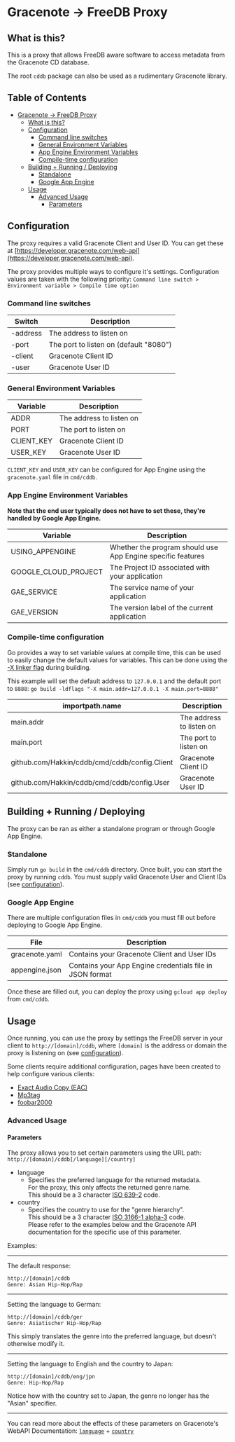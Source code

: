 # Gracenote → FreeDB Proxy

## What is this?
This is a proxy that allows FreeDB aware software to access metadata from the Gracenote CD database.

The root `cddb` package can also be used as a rudimentary Gracenote library.

## Table of Contents
- [Gracenote → FreeDB Proxy](#gracenote---freedb-proxy)
  * [What is this?](#what-is-this-)
  * [Configuration](#configuration)
    + [Command line switches](#command-line-switches)
    + [General Environment Variables](#general-environment-variables)
    + [App Engine Environment Variables](#app-engine-environment-variables)
    + [Compile-time configuration](#compile-time-configuration)
  * [Building + Running / Deploying](#building---running---deploying)
    + [Standalone](#standalone)
    + [Google App Engine](#google-app-engine)
  * [Usage](#usage)
    + [Advanced Usage](#advanced-usage)
      - [Parameters](#parameters)

## Configuration
The proxy requires a valid Gracenote Client and User ID.
You can get these at [https://developer.gracenote.com/web-api](https://developer.gracenote.com/web-api).

The proxy provides multiple ways to configure it's settings.
Configuration values are taken with the following priority: `Command line switch > Environment variable > Compile time option`

### Command line switches
| Switch   | Description                            |
|----------|----------------------------------------|
| -address | The address to listen on               |
| -port    | The port to listen on (default "8080") |
| -client  | Gracenote Client ID                    |
| -user    | Gracenote User ID                      |

### General Environment Variables
| Variable             | Description                                                 |
|----------------------|-------------------------------------------------------------|
| ADDR                 | The address to listen on                                    |
| PORT                 | The port to listen on                      |
| CLIENT_KEY           | Gracenote Client ID                                         |
| USER_KEY             | Gracenote User ID                                           |

`CLIENT_KEY` and `USER_KEY` can be configured for App Engine using the `gracenote.yaml` file in `cmd/cddb`.

### App Engine Environment Variables
**Note that the end user typically does not have to set these, they're handled by Google App Engine.**

| Variable             | Description                                                 |
|----------------------|-------------------------------------------------------------|
| USING_APPENGINE      | Whether the program should use App Engine specific features |
| GOOGLE_CLOUD_PROJECT | The Project ID associated with your application             |
| GAE_SERVICE          | The service name of your application                        |
| GAE_VERSION          | The version label of the current application                |

### Compile-time configuration
Go provides a way to set variable values at compile time, this can be used to easily change the default values for variables.
This can be done using the [-X linker flag](https://golang.org/cmd/link/) during building.

This example will set the default address to `127.0.0.1` and the default port to `8888`:
`go build -ldflags "-X main.addr=127.0.0.1 -X main.port=8888"`

| importpath.name                               | Description              |
|-----------------------------------------------|--------------------------|
| main.addr                                     | The address to listen on |
| main.port                                     | The port to listen on    |
| github.com/Hakkin/cddb/cmd/cddb/config.Client | Gracenote Client ID      |
| github.com/Hakkin/cddb/cmd/cddb/config.User   | Gracenote User ID        |

## Building + Running / Deploying
The proxy can be ran as either a standalone program or through Google App Engine.

### Standalone
Simply run `go build` in the `cmd/cddb` directory.
Once built, you can start the proxy by running `cddb`.
You must supply valid Gracenote User and Client IDs (see [configuration](#configuration)).

### Google App Engine
There are multiple configuration files in `cmd/cddb` you must fill out before deploying to Google App Engine.

|  File      |  Description                                             |
|----------------|----------------------------------------------------------|
| gracenote.yaml | Contains your Gracenote Client and User IDs              |
| appengine.json | Contains your App Engine credentials file in JSON format |

Once these are filled out, you can deploy the proxy using `gcloud app deploy` from `cmd/cddb`.

## Usage

Once running, you can use the proxy by settings the FreeDB server in your client to `http://[domain]/cddb`, where `[domain]` is the address or domain the proxy is listening on (see [configuration](#configuration)).

Some clients require additional configuration, pages have been created to help configure various clients:
- [Exact Audio Copy (EAC)](https://github.com/Hakkin/cddb/wiki/Exact-Audio-Copy-Configuration)
- [Mp3tag](https://github.com/Hakkin/cddb/wiki/Mp3tag-Configuration)
- [foobar2000](https://github.com/Hakkin/cddb/wiki/foobar2000-Configuration)

### Advanced Usage
#### Parameters

The proxy allows you to set certain parameters using the URL path:
`http://[domain]/cddb[/language][/country]`

- language
  - Specifies the preferred language for the returned metadata.  
    For the proxy, this only affects the returned genre name.  
    This should be a 3 character [ISO 639-2](https://en.wikipedia.org/wiki/List_of_ISO_639-2_codes) code. 
- country
  - Specifies the country to use for the "genre hierarchy".  
    This should be a 3 character [ISO 3166-1 alpha-3](https://en.wikipedia.org/wiki/ISO_3166-1_alpha-3) code.  
    Please refer to the examples below and the Gracenote API documentation for the specific use of this parameter.

Examples:

---
The default response:
```
http://[domain]/cddb
Genre: Asian Hip-Hop/Rap
```

---

Setting the language to German:

```
http://[domain]/cddb/ger
Genre: Asiatischer Hip-Hop/Rap
```
This simply translates the genre into the preferred language, but doesn't otherwise modify it.

---

Setting the language to English and the country to Japan:

```
http://[domain]/cddb/eng/jpn
Genre: Hip-Hop/Rap
```
Notice how with the country set to Japan, the genre no longer has the "Asian" specifier.

---

You can read more about the effects of these parameters on Gracenote's WebAPI Documentation: [`language`](https://developer.gracenote.com/sites/default/files/web/webapi/Content/music-web-api/Setting%20the%20Language%20Preference.html) + [`country`](https://developer.gracenote.com/sites/default/files/web/webapi/Content/music-web-api/Specifying%20a%20Country%20Specific.html)